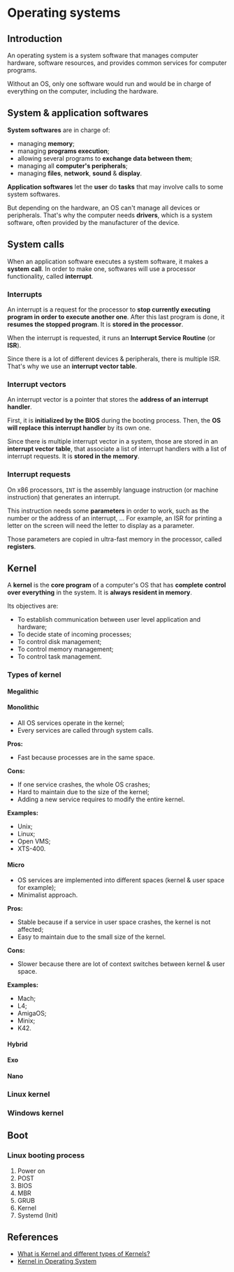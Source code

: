 # Operating systems

## Introduction

An operating system is a system software that manages computer hardware,
software resources, and provides common services for computer programs.

Without an OS, only one software would run and would be in charge of
everything on the computer, including the hardware.

## System & application softwares

**System softwares** are in charge of:

- managing **memory**;
- managing **programs execution**;
- allowing several programs to **exchange data between them**;
- managing all **computer's peripherals**;
- managing **files**, **network**, **sound** & **display**.

**Application softwares** let the **user** do **tasks** that may involve
calls to some system softwares.

But depending on the hardware, an OS can't manage all devices or peripherals.
That's why the computer needs **drivers**, which is a system software, often
provided by the manufacturer of the device.

## System calls

When an application software executes a system software, it makes a **system**
**call**. In order to make one, softwares will use a processor functionality,
called **interrupt**.

### Interrupts

An interrupt is a request for the processor to **stop currently executing**
**program in order to execute another one**. After this last program is done,
it **resumes the stopped program**. It is **stored in the processor**.

When the interrupt is requested, it runs an **Interrupt Service Routine**
(or **ISR**).

Since there is a lot of different devices & peripherals, there is multiple ISR.
That's why we use an **interrupt vector table**.

### Interrupt vectors

An interrupt vector is a pointer that stores the **address of an interrupt**
**handler**.

First, it is **initialized by the BIOS** during the booting process. Then, the
**OS will replace this interrupt handler** by its own one.

Since there is multiple interrupt vector in a system, those are stored in an
**interrupt vector table**, that associate a list of interrupt handlers with a
list of interrupt requests. It is **stored in the memory**.

### Interrupt requests

On x86 processors, `INT` is the assembly language instruction (or machine
instruction) that generates an interrupt.

This instruction needs some **parameters** in order to work, such as the number
or the address of an interrupt, ... For example, an ISR for printing a letter
on the screen will need the letter to display as a parameter.

Those parameters are copied in ultra-fast memory in the processor, called
**registers**.

## Kernel

A **kernel** is the **core program** of a computer's OS that has **complete**
**control over everything** in the system. It is **always resident in memory**.

Its objectives are:

- To establish communication between user level application and hardware;
- To decide state of incoming processes;
- To control disk management;
- To control memory management;
- To control task management.

### Types of kernel

#### Megalithic

#### Monolithic

- All OS services operate in the kernel;
- Every services are called through system calls.

**Pros:**

- Fast because processes are in the same space.

**Cons:**

- If one service crashes, the whole OS crashes;
- Hard to maintain due to the size of the kernel;
- Adding a new service requires to modify the entire kernel.

**Examples:**

- Unix;
- Linux;
- Open VMS;
- XTS-400.

#### Micro

- OS services are implemented into different spaces (kernel & user space for
  example);
- Minimalist approach.

**Pros:**

- Stable because if a service in user space crashes, the kernel is not
  affected;
- Easy to maintain due to the small size of the kernel.

**Cons:**

- Slower because there are lot of context switches between kernel & user
  space.

**Examples:**

- Mach;
- L4;
- AmigaOS;
- Minix;
- K42.

#### Hybrid

#### Exo

#### Nano

### Linux kernel

### Windows kernel

## Boot

### Linux booting process

1. Power on
2. POST
3. BIOS
4. MBR
5. GRUB
6. Kernel
7. Systemd (Init)

## References

- [What is Kernel and different types of Kernels?](https://www.tutorialspoint.com/what-is-kernel-and-different-types-of-kernels)
- [Kernel in Operating System](https://www.geeksforgeeks.org/kernel-in-operating-system/)
